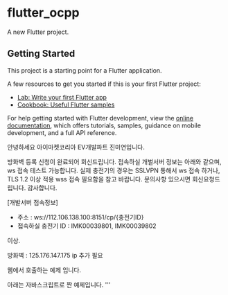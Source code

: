 # flutter_ocpp

A new Flutter project.

## Getting Started

This project is a starting point for a Flutter application.

A few resources to get you started if this is your first Flutter project:

- [Lab: Write your first Flutter app](https://docs.flutter.dev/get-started/codelab)
- [Cookbook: Useful Flutter samples](https://docs.flutter.dev/cookbook)

For help getting started with Flutter development, view the
[online documentation](https://docs.flutter.dev/), which offers tutorials,
samples, guidance on mobile development, and a full API reference.


안녕하세요
아이마켓코리아 EV개발파트 진미연입니다.

방화벽 등록 신청이 완료되어 회신드립니다.
접속하실 개벌서버 정보는 아래와 같으며, ws 접속 테스트 가능합니다.
실제 충전기의 경우는 SSLVPN 통해서 ws 접속 하거나, TLS 1.2 이상 적용 wss 접속 필요함을 참고 바랍니다.
문의사항 있으시면 회신요청드립니다.
감사합니다.


[개발서버 접속정보]
- 주소 :  ws://112.106.138.100:8151/cp/{충전기ID}
- 접속하실 충전기 ID : IMK00039801, IMK00039802

이상.


방화벽 : 125.176.147.175  ip 추가 필요 

웹에서 호출하는 예제 입니다.

아래는 자바스크립트로 짠 예제입니다.
'''
<!DOCTYPE html>
<html lang="en">
<head>
    <meta charset="UTF-8">
    <meta name="viewport" content="width=device-width, initial-scale=1.0">
    <title>WebSocket Example</title>
</head>
<body>
    <script>
        const socket = new WebSocket("ws://112.106.138.100:8151/cp/IMK00039801");

        socket.onopen = function(event) {
            console.log("WebSocket connection established.");
        };

        socket.onmessage = function(event) {
            console.log("Message received:", event.data);
        };

        socket.onclose = function(event) {
            console.log("WebSocket connection closed.");
        };

        function sendWebSocketRequest() {
            // ChargePointId와 AuthorizationKey 설정
            const chargePointId = "IMK00039801";
            const authorizationKey = "<AuthorizationKey>"; ==> 여기에 들어갈 키값 

            // 인증 헤더 생성
            const credentials = chargePointId + ':' + authorizationKey;
            const encodedCredentials = btoa(credentials);

            const requestHeaders = {
                "Upgrade": "websocket",
                "Connection": "Upgrade",
                "Sec-WebSocket-Key": "Pb4obWo2214EfaPQuazMjA==",
                "Sec-WebSocket-Version": "13",
                "Authorization": "Basic " + encodedCredentials
            };

            // Convert headers object into string
            const headersString = Object.keys(requestHeaders)
                .map(key => `${key}: ${requestHeaders[key]}`)
                .join('\r\n');

            // Send WebSocket request
            socket.send(headersString);
        }
    </script>

    <button onclick="sendWebSocketRequest()">Send WebSocket Request</button>
</body>
</html>
'''   

